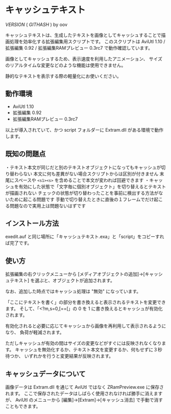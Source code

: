 キャッシュテキスト
==================

$VERSION$ ( $GITHASH$ ) by oov

キャッシュテキストは、生成したテキストを画像としてキャッシュすることで描画処理を効率化する拡張編集用スクリプトです。
このスクリプトは AviUtl 1.10 / 拡張編集 0.92 / 拡張編集RAMプレビュー 0.3rc7 で動作確認しています。

画像としてキャッシュするため、表示速度を利用したアニメーション、
サイズのリアルタイムな変更などのような機能は使用できません。

静的なテキストを表示する際の軽量化にお使いください。

動作環境
--------

- AviUtl 1.10
- 拡張編集 0.92
- 拡張編集RAMプレビュー 0.3rc7

以上が導入されていて、かつ script フォルダーに Extram.dll がある環境で動作します。

既知の問題点
------------

・テキスト本文が同じだと別のテキストオブジェクトになってもキャッシュが切り替わらない
    本文に何も差異がない場合スクリプトからは区別が付きません
    末尾にスペースや `<s1><s>` を含めることで本文が変われば回避できます
・キャッシュを有効にした状態で「文字毎に個別オブジェクト」を切り替えるとテキストが描画されない
    チェックの状態が切り替わったことを事前に検出する方法がないために起こる問題です
    手動で切り替えたときに直後の１フレームでだけ起こる問題なので実用上は問題ないはずです

インストール方法
----------------

exedit.auf と同じ場所に「キャッシュテキスト.exa」と「script」をコピーすれば完了です。

使い方
------

拡張編集の右クリックメニューから
[メディアオブジェクトの追加]→[キャッシュテキスト]
を選ぶと、オブジェクトが追加されます。

なお、追加した時点ではキャッシュ処理は "無効" になっています。

「ここにテキストを書く」の部分を書き換えると表示されるテキストを変更できます。
そして、「<?m,s=0,[==[」の 0 を 1 に書き換えるとキャッシュが有効化されます。

有効化されると必要に応じてキャッシュから画像を再利用して表示されるようになり、
負荷が軽減されます。

ただしキャッシュが有効の間はサイズの変更などがすぐには反映されなくなります。
キャッシュを無効化するか、テキスト本文を変更するか、何もせずに３秒待つか、
いずれかを行うと変更結果が反映されます。

キャッシュデータについて
------------------------

画像データは Extram.dll を通じて AviUtl ではなく ZRamPreview.exe に保存されます。
ここで保存されたデータはしばらく使用されなければ勝手に消えますが、
AviUtl のメニューから [編集]→[Extram]→[キャッシュ消去] で手動で消すこともできます。
